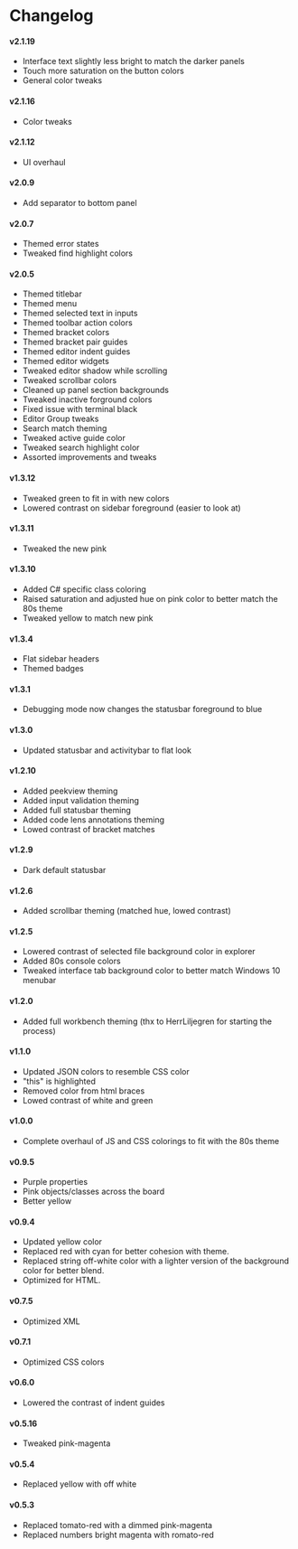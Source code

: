 # Changelog

#### v2.1.19

- Interface text slightly less bright to match the darker panels
- Touch more saturation on the button colors
- General color tweaks

#### v2.1.16

- Color tweaks

#### v2.1.12

- UI overhaul

#### v2.0.9

- Add separator to bottom panel

#### v2.0.7

- Themed error states
- Tweaked find highlight colors

#### v2.0.5

- Themed titlebar
- Themed menu
- Themed selected text in inputs
- Themed toolbar action colors
- Themed bracket colors
- Themed bracket pair guides
- Themed editor indent guides
- Themed editor widgets
- Tweaked editor shadow while scrolling
- Tweaked scrollbar colors
- Cleaned up panel section backgrounds
- Tweaked inactive forground colors
- Fixed issue with terminal black
- Editor Group tweaks
- Search match theming
- Tweaked active guide color
- Tweaked search highlight color
- Assorted improvements and tweaks

#### v1.3.12

- Tweaked green to fit in with new colors
- Lowered contrast on sidebar foreground (easier to look at)

#### v1.3.11

- Tweaked the new pink

#### v1.3.10

- Added C# specific class coloring
- Raised saturation and adjusted hue on pink color to better match the 80s theme
- Tweaked yellow to match new pink

#### v1.3.4

- Flat sidebar headers
- Themed badges

#### v1.3.1

- Debugging mode now changes the statusbar foreground to blue

#### v1.3.0

- Updated statusbar and activitybar to flat look

#### v1.2.10

- Added peekview theming
- Added input validation theming
- Added full statusbar theming
- Added code lens annotations theming
- Lowed contrast of bracket matches

#### v1.2.9

- Dark default statusbar

#### v1.2.6

- Added scrollbar theming (matched hue, lowed contrast)

#### v1.2.5

- Lowered contrast of selected file background color in explorer
- Added 80s console colors
- Tweaked interface tab background color to better match Windows 10 menubar

#### v1.2.0

- Added full workbench theming (thx to HerrLiljegren for starting the process)

#### v1.1.0

- Updated JSON colors to resemble CSS color
- "this" is highlighted
- Removed color from html braces
- Lowed contrast of white and green

#### v1.0.0

- Complete overhaul of JS and CSS colorings to fit with the 80s theme

#### v0.9.5

- Purple properties
- Pink objects/classes across the board
- Better yellow

#### v0.9.4

- Updated yellow color
- Replaced red with cyan for better cohesion with theme.
- Replaced string off-white color with a lighter version of the background color for better blend.
- Optimized for HTML.

#### v0.7.5

- Optimized XML

#### v0.7.1

- Optimized CSS colors

#### v0.6.0

- Lowered the contrast of indent guides

#### v0.5.16

- Tweaked pink-magenta

#### v0.5.4

- Replaced yellow with off white

#### v0.5.3

- Replaced tomato-red with a dimmed pink-magenta
- Replaced numbers bright magenta with romato-red
